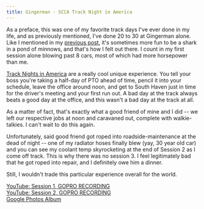 ```yaml
---
title: Gingerman - SCCA Track Night in America
---
```


As a preface, this was one of my favorite track days I've ever done in my life, and as previously mentioned, I've done 20 to 30 at Gingerman alone. Like I mentioned in my [previous post](/posts/2019/07/gingerman-scca/), it's sometimes more fun to be a shark in a pond of minnows, and that's how I felt out there. I count in my first session alone blowing past 8 cars, most of which had more horsepower than me.

[Track Nights in America](https://www.tracknightinamerica.com/) are a really cool unique experience. You tell your boss you're taking a half-day of PTO ahead of time, pencil it into your schedule, leave the office around noon, and get to South Haven just in time for the driver's meeting and your first run out. A bad day at the track always beats a good day at the office, and this wasn't a bad day at the track at all.

As a matter of fact, that's exactly what a good friend of mine and I did -- we left our respective jobs at noon and caravaned out, complete with walkie-talkies. I can't wait to do this again.

Unfortunately, said good friend got roped into roadside-maintenance at the dead of night -- one of my radiator hoses finally blew (yay, 30 year old car) and you can see my coolant temp skyrocketing at the end of Session 2 as I come off track. This is why there was no session 3. I feel legitimately bad that he got roped into repair, and I definitely owe him a dinner.

Still, I wouldn't trade this particular experience overall for the world.

<a href="https://www.youtube.com/watch?v=y7azGlU1Vno" class="fas fa-sd-card fab-override fab-post-override"></a><a href="https://www.youtube.com/watch?v=y7azGlU1Vno"> YouTube: Session 1, GOPRO RECORDING</a>  
<a href="https://www.youtube.com/watch?v=UiuFmHWS0lo" class="fas fa-sd-card fab-override fab-post-override"></a><a href="https://www.youtube.com/watch?v=UiuFmHWS0lo"> YouTube: Session 2, GOPRO RECORDING</a>  
<a href="https://photos.google.com/share/AF1QipObPFOVP6FLF3OwHUpq6zdc1NpR_hf5MNKFLysSC6GreBD1I3sp8D50ufguBKqb6A?key=dHk0ZWJIZmU1RFdtMGxTVGhndnN3a290UlpCRl9B" class="far fa-image fab-override fab-post-override"></a><a href="https://photos.google.com/share/AF1QipObPFOVP6FLF3OwHUpq6zdc1NpR_hf5MNKFLysSC6GreBD1I3sp8D50ufguBKqb6A?key=dHk0ZWJIZmU1RFdtMGxTVGhndnN3a290UlpCRl9B"> Google Photos Album</a>
